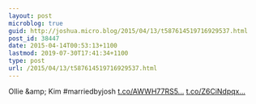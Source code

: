 ```yaml
---
layout: post
microblog: true
guid: http://joshua.micro.blog/2015/04/13/t587614519716929537.html
post_id: 38447
date: 2015-04-14T00:53:13+1100
lastmod: 2019-07-30T17:41:34+1100
type: post
url: /2015/04/13/t587614519716929537.html
---
```

Ollie &amp;amp; Kim #marriedbyjosh [t.co/AWWH77RS5...](http://t.co/AWWH77RS5v) [t.co/Z6CiNdpqx...](http://t.co/Z6CiNdpqxE)

